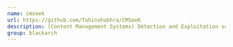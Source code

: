 ```yaml
---
name: cmseek
url: https://github.com/Tuhinshubhra/CMSeeK
description: (Content Management Systems) Detection and Exploitation suite. URL : https://github.com/Tuhinshubhra/CMSeeK Groups : blackarch blackarch-webapp blackarch-fingerprint blackarch-exploitation
group: blackarch
---
```

